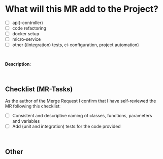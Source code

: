 
# What will this MR add to the Project?

<!--
Shortly describe what change the MR will provide to the project.

Select the category the best fits for you, delete the others.
-->

- [ ] api(-controller)
- [ ] code refactoring
- [ ] docker setup
- [ ] micro-service
- [ ] other ((integration) tests, ci-configuration, project automation)

<br>

**Description**:

<br>

## Checklist (MR-Tasks)

<!--
Mark the tasks that you have finished to make the progress of the MR transparent for everyone.
-->

As the author of the Merge Request I confirm that I have self-reviewed the MR following this checklist:

- [ ] Consistent and descriptive naming of classes, functions, parameters and variables
- [ ] Add (unit and integration) tests for the code provided

<br>

## Other

<!--
Further information about the merge request.

Here the issue(s) closed by the MR should be referenced
For example:

close #23 re #45
-->
